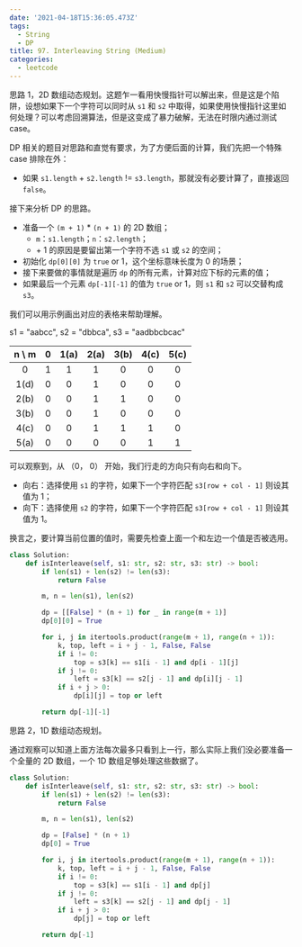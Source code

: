 ```yaml
---
date: '2021-04-18T15:36:05.473Z'
tags:
  - String
  - DP
title: 97. Interleaving String (Medium)
categories:
  - leetcode
---
```


思路 1，2D 数组动态规划。这题乍一看用快慢指针可以解出来，但是这是个陷阱，设想如果下一个字符可以同时从 `s1` 和 `s2` 中取得，如果使用快慢指针这里如何处理？可以考虑回溯算法，但是这变成了暴力破解，无法在时限内通过测试 case。

DP 相关的题目对思路和直觉有要求，为了方便后面的计算，我们先把一个特殊 case 排除在外：

- 如果 `s1.length` + `s2.length` != `s3.length`，那就没有必要计算了，直接返回 `false`。

接下来分析 DP 的思路。

- 准备一个 `(m + 1)` \* `(n + 1)` 的 2D 数组；
  - `m`：`s1.length`；`n`：`s2.length`；
  - \+ 1 的原因是要留出第一个字符不选 `s1` 或 `s2` 的空间；
- 初始化 `dp[0][0]` 为 `true` or 1，这个坐标意味长度为 0 的场景；
- 接下来要做的事情就是遍历 `dp` 的所有元素，计算对应下标的元素的值；
- 如果最后一个元素 `dp[-1][-1]` 的值为 `true` or 1，则 `s1` 和 `s2` 可以交替构成 `s3`。

我们可以用示例画出对应的表格来帮助理解。

s1 = "aabcc", s2 = "dbbca", s3 = "aadbbcbcac"

| n \ m |  0  | 1(a) | 2(a) | 3(b) | 4(c) | 5(c) |
| :---: | :-: | :--: | :--: | :--: | :--: | :--: |
|   0   |  1  |  1   |  1   |  0   |  0   |  0   |
| 1(d)  |  0  |  0   |  1   |  0   |  0   |  0   |
| 2(b)  |  0  |  0   |  1   |  1   |  0   |  0   |
| 3(b)  |  0  |  0   |  1   |  0   |  0   |  0   |
| 4(c)  |  0  |  0   |  1   |  1   |  1   |  0   |
| 5(a)  |  0  |  0   |  0   |  0   |  1   |  1   |

可以观察到，从 （0， 0） 开始，我们行走的方向只有向右和向下。

- 向右：选择使用 `s1` 的字符，如果下一个字符匹配 `s3[row + col - 1]` 则设其值为 1；
- 向下：选择使用 `s2` 的字符，如果下一个字符匹配 `s3[row + col - 1]` 则设其值为 1。

换言之，要计算当前位置的值时，需要先检查上面一个和左边一个值是否被选用。

```python
class Solution:
    def isInterleave(self, s1: str, s2: str, s3: str) -> bool:
        if len(s1) + len(s2) != len(s3):
            return False

        m, n = len(s1), len(s2)

        dp = [[False] * (n + 1) for _ in range(m + 1)]
        dp[0][0] = True

        for i, j in itertools.product(range(m + 1), range(n + 1)):
            k, top, left = i + j - 1, False, False
            if i != 0:
                top = s3[k] == s1[i - 1] and dp[i - 1][j]
            if j != 0:
                left = s3[k] == s2[j - 1] and dp[i][j - 1]
            if i + j > 0:
                dp[i][j] = top or left

        return dp[-1][-1]
```

思路 2，1D 数组动态规划。

通过观察可以知道上面方法每次最多只看到上一行，那么实际上我们没必要准备一个全量的 2D 数组，一个 1D 数组足够处理这些数据了。

```python
class Solution:
    def isInterleave(self, s1: str, s2: str, s3: str) -> bool:
        if len(s1) + len(s2) != len(s3):
            return False

        m, n = len(s1), len(s2)

        dp = [False] * (n + 1)
        dp[0] = True

        for i, j in itertools.product(range(m + 1), range(n + 1)):
            k, top, left = i + j - 1, False, False
            if i != 0:
                top = s3[k] == s1[i - 1] and dp[j]
            if j != 0:
                left = s3[k] == s2[j - 1] and dp[j - 1]
            if i + j > 0:
                dp[j] = top or left

        return dp[-1]
```
